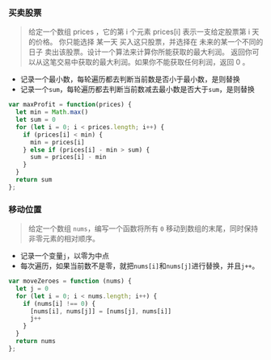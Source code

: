 ### 买卖股票
> 给定一个数组 prices ，它的第 i 个元素 prices[i] 表示一支给定股票第 i 天的价格。
> 你只能选择 某一天 买入这只股票，并选择在 未来的某一个不同的日子 卖出该股票。设计一个算法来计算你所能获取的最大利润。
> 返回你可以从这笔交易中获取的最大利润。如果你不能获取任何利润，返回 0 。

- 记录一个最小数，每轮遍历都去判断当前数是否小于最小数，是则替换
- 记录一个`sum`，每轮遍历都去判断当前数减去最小数是否大于`sum`，是则替换

```js
var maxProfit = function(prices) {
  let min = Math.max()
  let sum = 0
  for (let i = 0; i < prices.length; i++) {
    if (prices[i] < min) {
      min = prices[i]
    } else if (prices[i] - min > sum) {
      sum = prices[i] - min
    }
  }
  return sum
};
```

### 移动位置
>给定一个数组 `nums`，编写一个函数将所有 `0` 移动到数组的末尾，同时保持非零元素的相对顺序。
- 记录一个变量`j`，以零为中点
- 每次遍历，如果当前数不是零，就把`nums[i]`和`nums[j]`进行替换，并且`j++`。
```js
var moveZeroes = function (nums) {
  let j = 0
  for (let i = 0; i < nums.length; i++) {
    if (nums[i] !== 0) {
      [nums[i], nums[j]] = [nums[j], nums[i]]
      j++
    }
  }
  return nums
};
```